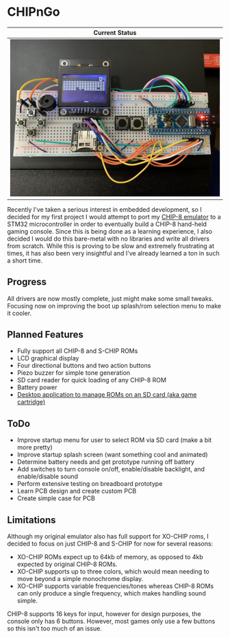 # CHIPnGo
|Current Status|
|--------------|
|<img src = "/images/current_status.jpg?raw=true">|

Recently I've taken a serious interest in embedded development, so I decided for my first project I would attempt to port my [CHIP-8 emulator](https://github.com/kurtjd/jaxe) to a STM32 microcontroller in order to eventually build a CHIP-8 hand-held gaming console. Since this is being done as a learning experience, I also decided I would do this bare-metal with no libraries and write all drivers from scratch. While this is proving to be slow and extremely frustrating at times, it has also been very insightful and I've already learned a ton in such a short time.

## Progress
All drivers are now mostly complete, just might make some small tweaks. 
Focusing now on improving the boot up splash/rom selection menu to make it cooler.

## Planned Features
- Fully support all CHIP-8 and S-CHIP ROMs
- LCD graphical display
- Four directional buttons and two action buttons
- Piezo buzzer for simple tone generation
- SD card reader for quick loading of any CHIP-8 ROM
- Battery power
- [Desktop application to manage ROMs on an SD card (aka game cartridge)](tools/cartridge8/)

## ToDo
- Improve startup menu for user to select ROM via SD card (make a bit more pretty)
- Improve startup splash screen (want something cool and animated)
- Determine battery needs and get prototype running off battery
- Add switches to turn console on/off, enable/disable backlight, and enable/disable sound
- Perform extensive testing on breadboard prototype
- Learn PCB design and create custom PCB
- Create simple case for PCB

## Limitations
Although my original emulator also has full support for XO-CHIP roms, I decided to focus on just CHIP-8 and S-CHIP for now for several reasons:
- XO-CHIP ROMs expect up to 64kb of memory, as opposed to 4kb expected by original CHIP-8 ROMs.
- XO-CHIP supports up to three colors, which would mean needing to move beyond a simple monochrome display.
- XO-CHIP supports variable frequencies/tones whereas CHIP-8 ROMs can only produce a single frequency, which makes handling sound simple.

CHIP-8 supports 16 keys for input, however for design purposes, the console only has 6 buttons.
However, most games only use a few buttons so this isn't too much of an issue.
